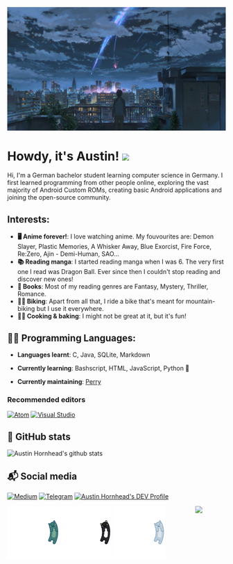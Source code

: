 
<div align="center">
    <img src="https://raw.githubusercontent.com/marchingon12/marchingon12/master/kiminonawa2.jpg">
</div>

# Howdy, it's Austin! <img src="https://raw.githubusercontent.com/MartinHeinz/MartinHeinz/master/wave.gif" width="40px">

Hi, I'm a German bachelor student learning computer science in Germany. I first learned programming from other people online, exploring the vast majority of Android Custom ROMs, creating basic Android applications and joining the open-source community.

## Interests:

- **🖥 Anime forever!**: I love watching anime. My fouvourites are: Demon Slayer, Plastic Memories, A Whisker Away, Blue Exorcist, Fire Force, Re:Zero, Ajin - Demi-Human, SAO...
- **📚 Reading manga**: I started reading manga when I was 6. The very first one I read was Dragon Ball. Ever since then I couldn't stop reading and discover new ones!
- **📖 Books**: Most of my reading genres are Fantasy, Mystery, Thriller, Romance.
- **🚴‍♂️ Biking**: Apart from all that, I ride a bike that's meant for mountain-biking but I use it everywhere.
- **👨‍🍳 Cooking & baking**: I might not be great at it, but it's fun! 

## 👨‍💻 Programming Languages:

- **Languages learnt**: C, Java, SQLite, Markdown
 
- **Currently learning**: Bashscript, HTML, JavaScript, Python :snake:

- **Currently maintaining**: [Perry](https://github.com/marchingon12/Perry)

### Recommended editors
[![Atom](https://img.shields.io/badge/atom-28b463.svg?style=for-the-badge&logo=atom)](https://atom.io/)
[![Visual Studio](https://img.shields.io/badge/VisualStudioCode-1da1f2.svg?style=for-the-badge&logo=visual-studio-code)](https://vscodium.com/)

## 🐙 GitHub stats

![Austin Hornhead's github stats](https://github-readme-stats.vercel.app/api?username=marchingon12&show_icons=true&theme=dark)
<!--- 
Taken from https://github.com/anuraghazra/github-readme-stats/blob/master/readme.md, this is a gradient card. Edit colors if you'd like.
![Austin Hornhead's github stats](https://github-readme-stats.vercel.app/api?username=marchingon12&show_icons=true&bg_color=30,FFDEE9,B5FFFC&title_color=000000&text_color=2b2b2b&icon_color=ff009e) 
-->

## 📬 Social media
[![Medium](https://img.shields.io/badge/medium-black.svg?style=for-the-badge&logo=medium)](https://medium.com/@austinsama_12)
[![Telegram](https://img.shields.io/badge/telegram-1b77FF.svg?style=for-the-badge&logo=telegram)](https://t.me/BlogByAustinSama)
[![Austin Hornhead's DEV Profile](https://img.shields.io/badge/dev-black.svg?style=for-the-badge&logo=dev.to)](https://dev.to/marchingon12) 

<p>
   <img src="https://raw.githubusercontent.com/marchingon12/marchingon12/master/dark-teal-neko.svg" width="120px" align="left">
   <img src="https://raw.githubusercontent.com/marchingon12/marchingon12/master/black-white-neko.svg" width="120px" align="center">
   <img src="https://raw.githubusercontent.com/marchingon12/marchingon12/master/light-blue-neko.svg" width="120px" align="center">
   <img src="https://64.media.tumblr.com/34784257378ce2c51675599159735772/tumblr_nd3b8i2gL01sedjuto1_400.gifv" align="right" width="70px">
</p>

<!--
**marchingon12/marchingon12** is a ✨ _special_ ✨ repository because its `README.md` (this file) appears on your GitHub profile.

Here are some ideas to get you started:

- 🔭 I’m currently working on ...
- 🌱 I’m currently learning ...
- 👯 I’m looking to collaborate on ...
- 🤔 I’m looking for help with ...
- 💬 Ask me about ...
- 📫 How to reach me: ...
- 😄 Pronouns: ...
- ⚡ Fun fact: ...
-->

